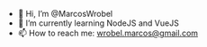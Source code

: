 - 👋 Hi, I’m @MarcosWrobel
- 🌱 I’m currently learning NodeJS and VueJS
- 📫 How to reach me: wrobel.marcos@gmail.com

<!---
MarcosWrobel/MarcosWrobel is a ✨ special ✨ repository because its `README.md` (this file) appears on your GitHub profile.
You can click the Preview link to take a look at your changes.
--->
